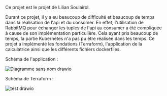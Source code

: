 Ce projet est le projet de Lilian Soulairol.

Durant ce projet, il y a eu beaucoup de difficulté et beaucoup de temps dans la réalisation de l'api et du consumer. En effet, l'utilisation de RabbitMQ pour échanger les tuples de l'api au consumer a été compliquée à cause de son implémentation particulière. Cela ayant pris beaucoup de temps, la partie Kubernetes n'a pas pu être réalisée dans les temps. 
Ce projet a implémenté les fondations (Terraform), l'application de la calculatrice ainsi que les différents fichiers dockerfiles.

Schéma de l'application :

![Diagramme sans nom drawio](https://github.com/user-attachments/assets/a4e30689-5b8a-4133-bdb1-84d05096c2d5)

Schéma de Terraform :

![test drawio](https://github.com/user-attachments/assets/799e6c66-c373-430a-a1e1-96f606c4a49c)

